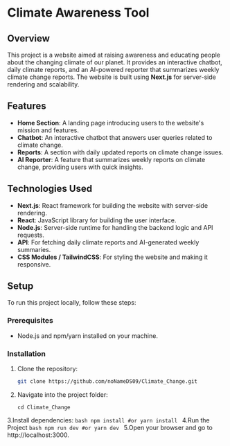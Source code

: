 # Climate Awareness Tool

## Overview

This project is a website aimed at raising awareness and educating people about the changing climate of our planet. It provides an interactive chatbot, daily climate reports, and an AI-powered reporter that summarizes weekly climate change reports. The website is built using **Next.js** for server-side rendering and scalability.

## Features

- **Home Section**: A landing page introducing users to the website's mission and features.
- **Chatbot**: An interactive chatbot that answers user queries related to climate change.
- **Reports**: A section with daily updated reports on climate change issues.
- **AI Reporter**: A feature that summarizes weekly reports on climate change, providing users with quick insights.

## Technologies Used

- **Next.js**: React framework for building the website with server-side rendering.
- **React**: JavaScript library for building the user interface.
- **Node.js**: Server-side runtime for handling the backend logic and API requests.
- **API**: For fetching daily climate reports and AI-generated weekly summaries.
- **CSS Modules / TailwindCSS**: For styling the website and making it responsive.

## Setup

To run this project locally, follow these steps:

### Prerequisites

- Node.js and npm/yarn installed on your machine.

### Installation

1. Clone the repository:
      ```bash
      git clone https://github.com/noNameDS09/Climate_Change.git
      ```
2. Navigate into the project folder:
      ```
      cd Climate_Change
      ```
3.Install dependencies:
     ```bash
     npm install
     #or
     yarn install
     ```
4.Run the Project
     ```bash
     npm run dev
     #or
     yarn dev
     ```
5.Open your browser and go to http://localhost:3000.
  

